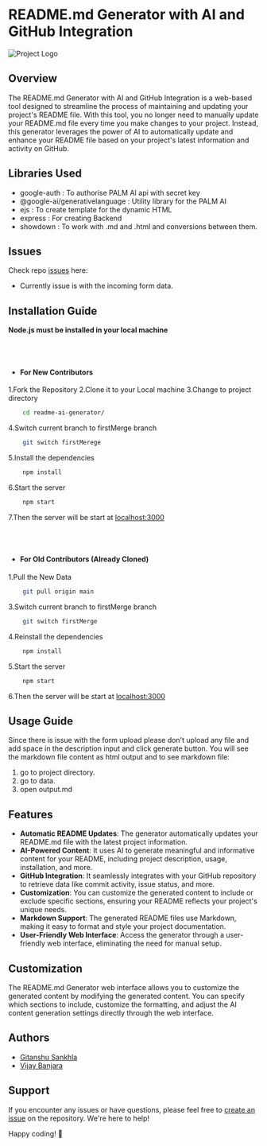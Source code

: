 # README.md Generator with AI and GitHub Integration

![Project Logo](https://media.giphy.com/media/dxn6fRlTIShoeBr69N/giphy.gif)

## Overview

The README.md Generator with AI and GitHub Integration is a web-based tool designed to streamline the process of maintaining and updating your project's README file. With this tool, you no longer need to manually update your README.md file every time you make changes to your project. Instead, this generator leverages the power of AI to automatically update and enhance your README file based on your project's latest information and activity on GitHub.

## Libraries Used

- google-auth : To authorise PALM AI api with secret key
- @google-ai/generativelanguage : Utility library for the PALM AI
- ejs : To create template for the dynamic HTML
- express : For creating Backend
- showdown : To work with .md and .html and conversions between them.

## Issues

Check repo [issues](https://github.com/Gitax18/readme-ai-generator/issues) here:

- Currently issue is with the incoming form data.

## Installation Guide

**Node.js must be installed in your local machine**

<br>
<br>

- #### For New Contributors
1.Fork the Repository
2.Clone it to your Local machine 
3.Change to project directory

```bash
    cd readme-ai-generator/
```

4.Switch current branch to firstMerge branch

```bash
    git switch firstMerege
```

5.Install the dependencies

```bash
    npm install
```

6.Start the server

```bash
    npm start
```

7.Then the server will be start at [localhost:3000](http://localhost:3000/)

<br>
<br>

- #### For Old Contributors (Already Cloned)

1.Pull the New Data

```bash
    git pull origin main
```

3.Switch current branch to firstMerge branch

```bash
    git switch firstMerge
```

4.Reinstall the dependencies

```bash
    npm install
```

5.Start the server

```bash
    npm start
```

6.Then the server will be start at [localhost:3000](http://localhost:3000/)

## Usage Guide
Since there is issue with the form upload please don't upload any file and add space in the description input and click generate button.
You will see the markdown file content as html output and to see markdown file:

1. go to project directory.
2. go to data.
3. open output\.md

## Features

- **Automatic README Updates**: The generator automatically updates your README.md file with the latest project information.
- **AI-Powered Content**: It uses AI to generate meaningful and informative content for your README, including project description, usage, installation, and more.
- **GitHub Integration**: It seamlessly integrates with your GitHub repository to retrieve data like commit activity, issue status, and more.
- **Customization**: You can customize the generated content to include or exclude specific sections, ensuring your README reflects your project's unique needs.
- **Markdown Support**: The generated README files use Markdown, making it easy to format and style your project documentation.
- **User-Friendly Web Interface**: Access the generator through a user-friendly web interface, eliminating the need for manual setup.

## Customization

The README.md Generator web interface allows you to customize the generated content by modifying the generated content. You can specify which sections to include, customize the formatting, and adjust the AI content generation settings directly through the web interface.

## Authors

- [Gitanshu Sankhla](https://github.com/Gitax18)
- [Vijay Banjara](https://github.com/dev-tashvi)

## Support

If you encounter any issues or have questions, please feel free to [create an issue](https://github.com/Gitax18/readme-ai-generator/issues) on the repository. We're here to help!

Happy coding! 🚀
